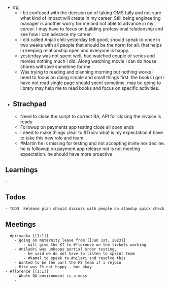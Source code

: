 - #pj
	- I bit confused with the decision on of taking OMS fully and not sure what kind of impact will create in my career. Still being engineering manager is another worry for me and not able to advance in my career. I may have to focus on building professional relationship and see how i can advance my career.
	- I did called Anjali chiti yesterday felt good, should speak to once in two weeks with all people that should be the norm for all. that helps in keeping relationship open and everyone is happy.
	- yesterday was not spent well, had watched couple of series and movies nothing much i did. Along watching movie i can do house chores will save sometime for me.
	- Was trying to reading and planning morning but nothing works i need to focus on doing simple and small things first.  the books i got i have not read single page should spent sometime. may be going to library may help me to read books and focus on specific activities.
- ## Strachpad
	- Need to close the script to correct RA, API for closing the invoice is ready
	- Followup on payments app testing close all open ends
	- I need to make things clear to #Tridiv what is my expectation if have to take this new role and team.
	- #Martin he is missing for testing and not accepting invite nor decline. he is followup on payment app release not is not meeting expectation. he should have more proactive
## Learnings
	-
## Todos
	- TODO  Release plan should discuss with people on standup quick check
## Meetings
	- #priyanka [[1:1]]
		- going on maternity leave from [[Jun 1st, 2023]]
			- will give the KT to #florence on the tickets working
		- #niladri was unhappy partial order testing,
			- he said we do not have to listen to sprint team
			- #kamal to speak to #nilari and resolve this
		- Wanted to be the part the FS team if i rejoin
		- Hike was 7% not happy - but okay
	- #florence [[1:1]]
		- Whole QA environment is a mess
		-